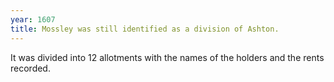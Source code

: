 ```yaml
---
year: 1607
title: Mossley was still identified as a division of Ashton.
---
```


It was divided into 12 allotments with the names of the holders and the rents recorded.
